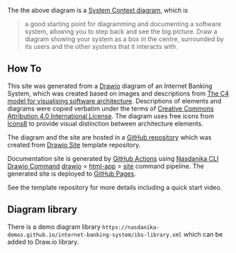
The the above diagram is a [System Context diagram](https://c4model.com/#SystemContextDiagram), which is

> a good starting point for diagramming and 
> documenting a software system, allowing you to step back 
> and see the big picture. Draw a diagram showing your system as a box
>  in the centre, surrounded by its users and the other systems that it
> interacts with.

## How To

This site was generated from a [Drawio](https://www.drawio.com/) diagram of an Internet Banking System, which was created based on images and descriptions from [The C4 model for visualising software architecture](https://c4model.com/).
Descriptions of elements and diagrams were copied verbatim under the terms of [Creative Commons Attribution 4.0 International License](https://creativecommons.org/licenses/by/4.0/).
The diagram uses free icons from [Icons8](https://icons8.com/) to provide visual distinction between architecture elements. 

The diagram and the site are hosted in a [GitHub repository](https://github.com/Nasdanika-Demos/internet-banking-system) which was created from [Drawio Site](https://github.com/Nasdanika-Templates/drawio-site) template repository.

Documentation site is generated by [GitHub Actions](https://docs.github.com/en/actions) using 
[Nasdanika CLI Drawio Command](https://docs.nasdanika.org/nsd-cli/nsd/drawio/index.html) 
[drawio](https://docs.nasdanika.org/nsd-cli/nsd/drawio/index.html) > [html-app](https://docs.nasdanika.org/nsd-cli/nsd/drawio/html-app/index.html) > [site](https://docs.nasdanika.org/nsd-cli/nsd/drawio/html-app/site/index.html) command pipeline.
The generated site is deployed to [GitHub Pages](https://pages.github.com/).

See the template repository for more details including a quick start video.

## Diagram library

There is a demo diagram library ``https://nasdanika-demos.github.io/internet-banking-system/ibs-library.xml`` which can be added to Draw.io library.
